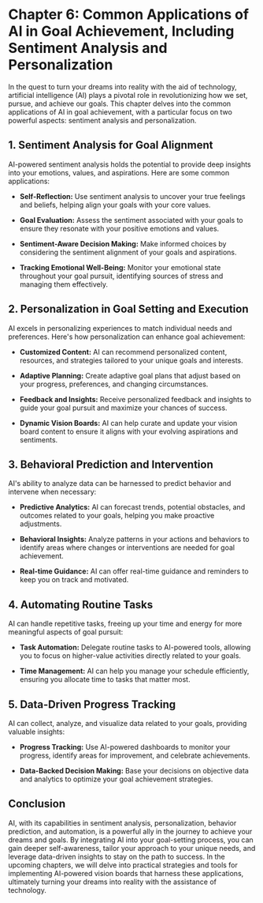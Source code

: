 Chapter 6: Common Applications of AI in Goal Achievement, Including Sentiment Analysis and Personalization
==========================================================================================================

In the quest to turn your dreams into reality with the aid of technology, artificial intelligence (AI) plays a pivotal role in revolutionizing how we set, pursue, and achieve our goals. This chapter delves into the common applications of AI in goal achievement, with a particular focus on two powerful aspects: sentiment analysis and personalization.

**1. Sentiment Analysis for Goal Alignment**
--------------------------------------------

AI-powered sentiment analysis holds the potential to provide deep insights into your emotions, values, and aspirations. Here are some common applications:

* **Self-Reflection:** Use sentiment analysis to uncover your true feelings and beliefs, helping align your goals with your core values.

* **Goal Evaluation:** Assess the sentiment associated with your goals to ensure they resonate with your positive emotions and values.

* **Sentiment-Aware Decision Making:** Make informed choices by considering the sentiment alignment of your goals and aspirations.

* **Tracking Emotional Well-Being:** Monitor your emotional state throughout your goal pursuit, identifying sources of stress and managing them effectively.

**2. Personalization in Goal Setting and Execution**
----------------------------------------------------

AI excels in personalizing experiences to match individual needs and preferences. Here's how personalization can enhance goal achievement:

* **Customized Content:** AI can recommend personalized content, resources, and strategies tailored to your unique goals and interests.

* **Adaptive Planning:** Create adaptive goal plans that adjust based on your progress, preferences, and changing circumstances.

* **Feedback and Insights:** Receive personalized feedback and insights to guide your goal pursuit and maximize your chances of success.

* **Dynamic Vision Boards:** AI can help curate and update your vision board content to ensure it aligns with your evolving aspirations and sentiments.

**3. Behavioral Prediction and Intervention**
---------------------------------------------

AI's ability to analyze data can be harnessed to predict behavior and intervene when necessary:

* **Predictive Analytics:** AI can forecast trends, potential obstacles, and outcomes related to your goals, helping you make proactive adjustments.

* **Behavioral Insights:** Analyze patterns in your actions and behaviors to identify areas where changes or interventions are needed for goal achievement.

* **Real-time Guidance:** AI can offer real-time guidance and reminders to keep you on track and motivated.

**4. Automating Routine Tasks**
-------------------------------

AI can handle repetitive tasks, freeing up your time and energy for more meaningful aspects of goal pursuit:

* **Task Automation:** Delegate routine tasks to AI-powered tools, allowing you to focus on higher-value activities directly related to your goals.

* **Time Management:** AI can help you manage your schedule efficiently, ensuring you allocate time to tasks that matter most.

**5. Data-Driven Progress Tracking**
------------------------------------

AI can collect, analyze, and visualize data related to your goals, providing valuable insights:

* **Progress Tracking:** Use AI-powered dashboards to monitor your progress, identify areas for improvement, and celebrate achievements.

* **Data-Backed Decision Making:** Base your decisions on objective data and analytics to optimize your goal achievement strategies.

**Conclusion**
--------------

AI, with its capabilities in sentiment analysis, personalization, behavior prediction, and automation, is a powerful ally in the journey to achieve your dreams and goals. By integrating AI into your goal-setting process, you can gain deeper self-awareness, tailor your approach to your unique needs, and leverage data-driven insights to stay on the path to success. In the upcoming chapters, we will delve into practical strategies and tools for implementing AI-powered vision boards that harness these applications, ultimately turning your dreams into reality with the assistance of technology.
